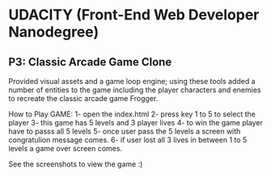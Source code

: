 # UDACITY (Front-End Web Developer Nanodegree)

## P3: Classic Arcade Game Clone

Provided visual assets and a game loop engine; using these tools  added a number of entities to the game including the player characters and enemies to recreate the classic arcade game Frogger.

How to Play GAME:
1- open the index.html
2- press key 1 to 5 to select the player
3- this game has 5 levels and 3 player lives 
4- to win the game player have to passs all 5 levels
5- once user pass the 5 levels a screen with congratulion message comes.
6- if user lost all 3 lives in between 1 to 5 levels a game over screen comes.

See the screenshots to view the game :)



